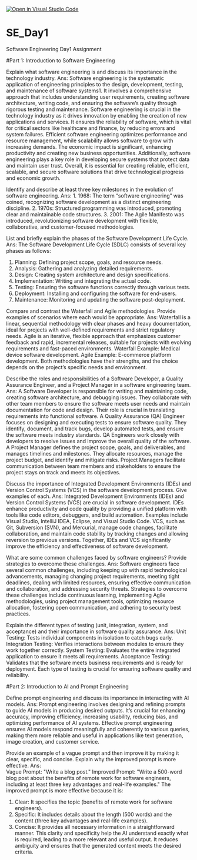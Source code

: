 [![Open in Visual Studio Code](https://classroom.github.com/assets/open-in-vscode-2e0aaae1b6195c2367325f4f02e2d04e9abb55f0b24a779b69b11b9e10269abc.svg)](https://classroom.github.com/online_ide?assignment_repo_id=15566246&assignment_repo_type=AssignmentRepo)
# SE_Day1
Software Engineering Day1 Assignment

#Part 1: Introduction to Software Engineering

Explain what software engineering is and discuss its importance in the technology industry.
Ans: Software engineering is the systematic application of engineering principles to the design, development, testing, and maintenance of software systems1. It involves a comprehensive approach that includes understanding user requirements, creating software architecture, writing code, and ensuring the software’s quality through rigorous testing and maintenance.
Software engineering is crucial in the technology industry as it drives innovation by enabling the creation of new applications and services. It ensures the reliability of software, which is vital for critical sectors like healthcare and finance, by reducing errors and system failures. Efficient software engineering optimizes performance and resource management, while scalability allows software to grow with increasing demands. The economic impact is significant, enhancing productivity and creating new business opportunities. Additionally, software engineering plays a key role in developing secure systems that protect data and maintain user trust. Overall, it is essential for creating reliable, efficient, scalable, and secure software solutions that drive technological progress and economic growth.


Identify and describe at least three key milestones in the evolution of software engineering.
Ans: 1. 1968: The term “software engineering” was coined, recognizing software development as a distinct engineering discipline.
     2. 1970s: Structured programming was introduced, promoting clear and maintainable code structures.
     3. 2001: The Agile Manifesto was introduced, revolutionizing software development with flexible, collaborative, and customer-focused methodologies.

List and briefly explain the phases of the Software Development Life Cycle.
Ans: The Software Development Life Cycle (SDLC) consists of several key phases as follows:

1. Planning: Defining project scope, goals, and resource needs.
2. Analysis: Gathering and analyzing detailed requirements.
3. Design: Creating system architecture and design specifications.
4. Implementation: Writing and integrating the actual code.
5. Testing: Ensuring the software functions correctly through various tests.
6. Deployment: Installing and configuring the software for end-users.
7. Maintenance: Monitoring and updating the software post-deployment.


Compare and contrast the Waterfall and Agile methodologies. Provide examples of scenarios where each would be appropriate.
Ans: Waterfall is a linear, sequential methodology with clear phases and heavy documentation, ideal for projects with well-defined requirements and strict regulatory needs. Agile is an iterative, flexible approach that emphasizes customer feedback and rapid, incremental releases, suitable for projects with evolving requirements and fast-paced environments.
Waterfall Example: Medical device software development. Agile Example: E-commerce platform development.
Both methodologies have their strengths, and the choice depends on the project’s specific needs and environment.

Describe the roles and responsibilities of a Software Developer, a Quality Assurance Engineer, and a Project Manager in a software engineering team.
Ans: A Software Developer is responsible for writing and maintaining code, creating software architecture, and debugging issues. They collaborate with other team members to ensure the software meets user needs and maintain documentation for code and design. Their role is crucial in translating requirements into functional software.
A Quality Assurance (QA) Engineer focuses on designing and executing tests to ensure software quality. They identify, document, and track bugs, develop automated tests, and ensure the software meets industry standards. QA Engineers work closely with developers to resolve issues and improve the overall quality of the software.
A Project Manager defines the project scope, goals, and deliverables, and manages timelines and milestones. They allocate resources, manage the project budget, and identify and mitigate risks. Project Managers facilitate communication between team members and stakeholders to ensure the project stays on track and meets its objectives.


Discuss the importance of Integrated Development Environments (IDEs) and Version Control Systems (VCS) in the software development process. Give examples of each.
Ans: Integrated Development Environments (IDEs) and Version Control Systems (VCS) are crucial in software development. IDEs enhance productivity and code quality by providing a unified platform with tools like code editors, debuggers, and build automation. Examples include Visual Studio, IntelliJ IDEA, Eclipse, and Visual Studio Code. VCS, such as Git, Subversion (SVN), and Mercurial, manage code changes, facilitate collaboration, and maintain code stability by tracking changes and allowing reversion to previous versions. Together, IDEs and VCS significantly improve the efficiency and effectiveness of software development.


What are some common challenges faced by software engineers? Provide strategies to overcome these challenges.
Ans: Software engineers face several common challenges, including keeping up with rapid technological advancements, managing changing project requirements, meeting tight deadlines, dealing with limited resources, ensuring effective communication and collaboration, and addressing security threats. Strategies to overcome these challenges include continuous learning, implementing Agile methodologies, using project management tools, optimizing resource allocation, fostering open communication, and adhering to security best practices.

Explain the different types of testing (unit, integration, system, and acceptance) and their importance in software quality assurance.
Ans: Unit Testing: Tests individual components in isolation to catch bugs early.
     Integration Testing: Verifies interactions between modules to ensure they work together correctly.
     System Testing: Evaluates the entire integrated application to ensure it meets all requirements.
     Acceptance Testing: Validates that the software meets business requirements and is ready for deployment.
     Each type of testing is crucial for ensuring software quality and reliability.


#Part 2: Introduction to AI and Prompt Engineering


Define prompt engineering and discuss its importance in interacting with AI models.
Ans: Prompt engineering involves designing and refining prompts to guide AI models in producing desired outputs. It’s crucial for enhancing accuracy, improving efficiency, increasing usability, reducing bias, and optimizing performance of AI systems. Effective prompt engineering ensures AI models respond meaningfully and coherently to various queries, making them more reliable and useful in applications like text generation, image creation, and customer service.

Provide an example of a vague prompt and then improve it by making it clear, specific, and concise. Explain why the improved prompt is more effective.
Ans:  
Vague Prompt: "Write a blog post."
Improved Prompt: "Write a 500-word blog post about the benefits of remote work for software engineers, including at least three key advantages and real-life examples."
The improved prompt is more effective because it is:
1. Clear: It specifies the topic (benefits of remote work for software engineers).
2. Specific: It includes details about the length (500 words) and the content (three key advantages and real-life examples).
3. Concise: It provides all necessary information in a straightforward manner.
This clarity and specificity help the AI understand exactly what is required, leading to a more relevant and useful output. It reduces ambiguity and ensures that the generated content meets the desired criteria.

